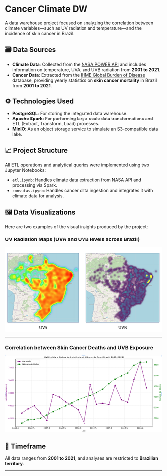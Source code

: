 # Cancer Climate DW
A data warehouse project focused on analyzing the correlation between climate variables—such as UV radiation and temperature—and the incidence of skin cancer in Brazil. 

## 🗃️ Data Sources

- **Climate Data**: Collected from the [NASA POWER API](https://power.larc.nasa.gov/) and includes information on temperature, UVA, and UVB radiation from **2001 to 2021**.
- **Cancer Data**: Extracted from the [IHME Global Burden of Disease](https://vizhub.healthdata.org/gbd-results/) database, providing yearly statistics on **skin cancer mortality** in Brazil from **2001 to 2021**.

## ⚙️ Technologies Used

- **PostgreSQL**: For storing the integrated data warehouse.
- **Apache Spark**: For performing large-scale data transformations and ETL (Extract, Transform, Load) processes.
- **MinIO**: As an object storage service to simulate an S3-compatible data lake.

## 📈 Project Structure

All ETL operations and analytical queries were implemented using two Jupyter Notebooks:

- `etl.ipynb`: Handles climate data extraction from NASA API and processing via Spark.
- `consutas.ipynb`: Handles cancer data ingestion and integrates it with climate data for analysis.

## 🖼️ Data Visualizations

Here are two examples of the visual insights produced by the project:

### UV Radiation Maps (UVA and UVB levels across Brazil)

![UV Radiation Maps](img/img2.png)

---

### Correlation between Skin Cancer Deaths and UVB Exposure

![UVB vs Cancer Deaths](img/img1.png)

## 📅 Timeframe

All data ranges from **2001 to 2021**, and analyses are restricted to **Brazilian territory**.

---